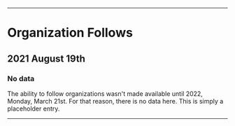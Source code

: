 
***

# Organization Follows

## 2021 August 19th

### No data

The ability to follow organizations wasn't made available until 2022, Monday, March 21st. For that reason, there is no data here. This is simply a placeholder entry.

***
